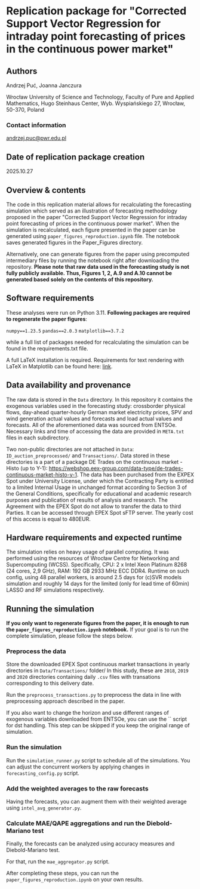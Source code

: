# Replication package for "Corrected Support Vector Regression for intraday point forecasting of prices in the continuous power market"

## Authors
Andrzej Puć, Joanna Janczura

Wrocław University of Science and Technology, Faculty of Pure and Applied Mathematics, Hugo Steinhaus Center, Wyb. Wyspiańskiego 27, Wrocław, 50-370, Poland

### Contact information
andrzej.puc@pwr.edu.pl

## Date of replication package creation
2025.10.27

## Overview & contents
The code in this replication material allows for recalculating the forecasting simulation which served as an illustration of forecasting methodology proposed in the paper "Corrected Support Vector Regression for intraday point forecasting of prices in the continuous power market". 
When the simulation is recalculated, each figure presented in the paper can be generated using `paper_figures_reproduction.ipynb` file. The notebook saves generated figures in the Paper_Figures directory.

Alternatively, one can generate figures from the paper using precomputed intermediary files by running the notebook right after downloading the repository.
**Please note that raw data used in the forecasting study is not fully publicly available. Thus, Figures 1, 2, A.9 and A.10 cannot be generated based solely on the contents of this repository.**

## Software requirements
These analyses were run on Python 3.11.
**Following packages are required to regenerate the paper figures**: 

`numpy==1.23.5`
`pandas==2.0.3`
`matplotlib==3.7.2`

while a full list of packages needed for recalculating the simulation can be found in the requirements.txt file.

A full LaTeX installation is required. Requirements for text rendering with LaTeX in Matplotlib can be found here: [link](https://matplotlib.org/stable/users/explain/text/usetex.html).

## Data availability and provenance
The raw data is stored in the `Data` directory. In this repository it contains the exogenous variables used in the forecasting study: crossborder physical flows, day-ahead quarter-hourly German market electricity prices, SPV and wind generation actual values and forecasts and load actual values and forecasts.
All of the aforementioned data was sourced from ENTSOe. Necessary links and time of accessing the data are provided in `META.txt` files in each subdirectory.

Two non-public directories are not attached in `Data`: `ID_auction_preprocessed/` and `Transactions/`. Data stored in these directories is a part of a package DE Trades on the continuous market - Histo (up to Y-1):
https://webshop.eex-group.com/data-type/de-trades-continuous-market-histo-y-1. The data has been purchased from the EXPEX Spot under University License, under which the Contracting Party is entitled to a limited Internal Usage in unchanged format according to Section 3 of the General Conditions, specifically for educational and academic research purposes and publication of results of analysis and research. The Agreement with the EPEX Spot do not allow to transfer the data to third Parties. It can be accessed through EPEX Spot sFTP server. The yearly cost of this access is equal to 480EUR.

## Hardware requirements and expected runtime
The simulation relies on heavy usage of parallel computing.
It was performed using the resources of Wrocław Centre for Networking and Supercomputing (WCSS).
Specifically, CPU: 2 x Intel Xeon Platinum 8268 (24 cores, 2,9 GHz), RAM: 192 GB 2933 MHz ECC DDR4.
Runtime on such config, using 48 parallel workers, is around 2.5 days for (c)SVR models simulation and roughly 14 days for the limited (only for lead time of 60min) LASSO and RF simulations respectively.

## Running the simulation
**If you only want to regenerate figures from the paper, it is enough to run the `paper_figures_reproduction.ipynb` notebook.**
If your goal is to run the complete simulation, please follow the steps below.

### Preprocess the data
Store the downloaded EPEX Spot continuous market transactions in yearly directories in `Data/Transactions/` folder/ In this study, these are `2018`, `2019` and `2020` directories containing daily `.csv` files with transations corresponding to this delivery date.

Run the `preprocess_transactions.py` to preprocess the data in line with preprocessing approach described in the paper.

If you also want to change the horizon and use different ranges of exogenous variables downloaded from ENTSOe, you can use the `` script for dst handling.
This step can be skipped if you keep the original range of simulation.

### Run the simulation
Run the `simulation_runner.py` script to schedule all of the simulations.
You can adjust the concurrent workers by applying changes in `forecasting_config.py` script.

### Add the weighted averages to the raw forecasts
Having the forecasts, you can augment them with their weighted average using `intel_avg_generator.py`.

### Calculate MAE/QAPE aggregations and run the Diebold-Mariano test
Finally, the forecasts can be analyzed using accuracy measures and Diebold-Mariano test.

For that, run the `mae_aggregator.py` script.


After completing these steps, you can run the `paper_figures_reproduction.ipynb` on your own results.

